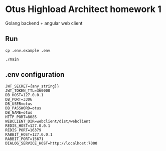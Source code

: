 # Otus Highload Architect homework 1

Golang backend + angular web client   

## Run

    cp .env.example .env

    ./main

## .env configuration

    JWT_SECRET={any_string}}
    JWT_TOKEN_TTL=360000
    DB_HOST=127.0.0.1
    DB_PORT=3306
    DB_USER=otus
    DB_PASSWORD=otus
    DB_NAME=otus
    HTTP_PORT=8085
    WEBCLIENT_DIR=webclient/dist/webclient
    REDIS_HOST=127.0.0.1
    REDIS_PORT=16379
    RABBIT_HOST=127.0.0.1
    RABBIT_PORT=15671
    DIALOG_SERVICE_HOST=http://localhost:7000